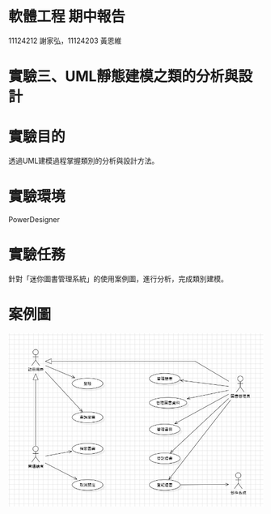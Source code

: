 # 軟體工程 期中報告

11124212 謝家弘，11124203 黃恩維

# 實驗三、UML靜態建模之類的分析與設計

# 實驗目的
透過UML建模過程掌握類別的分析與設計方法。

# 實驗環境
PowerDesigner

# 實驗任務
針對「迷你圖書管理系統」的使用案例圖，進行分析，完成類別建模。

# 案例圖
![image](https://github.com/ytgh09050/Software_Engineering/blob/main/image/1.jpg)
